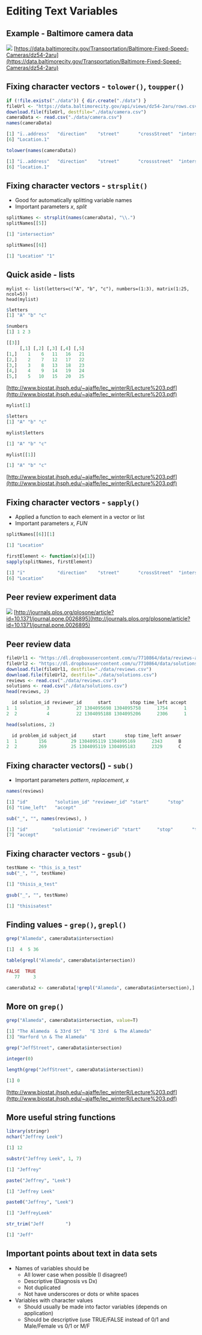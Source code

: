 # Editing Text Variables
## Example - Baltimore camera data
![](cameras.png)
[https://data.baltimorecity.gov/Transportation/Baltimore-Fixed-Speed-Cameras/dz54-2aru](https://data.baltimorecity.gov/Transportation/Baltimore-Fixed-Speed-Cameras/dz54-2aru)

## Fixing character vectors - `tolower()`, `toupper()`
``` r
if (!file.exists("./data")) { dir.create("./data") }
fileUrl <- "https://data.baltimorecity.gov/api/views/dz54-2aru/rows.csv?accessType=DOWNLOAD&bom=true"
download.file(fileUrl, destfile="./data/camera.csv")
cameraData <- read.csv("./data/camera.csv")
names(cameraData)
```
``` r
[1] "ï..address"   "direction"    "street"       "crossStreet"  "intersection"
[6] "Location.1"  
```
``` r
tolower(names(cameraData))
```
``` r
[1] "ï..address"   "direction"    "street"       "crossstreet"  "intersection"
[6] "location.1"  
```

## Fixing character vectors - `strsplit()`
- Good for automatically splitting variable names
- Important parameters _x_, _split_

``` r
splitNames <- strsplit(names(cameraData), "\\.")
splitNames[[5]]
```
``` r
[1] "intersection"
```
``` r
splitNames[[6]]
```
``` r
[1] "Location" "1"
```

## Quick aside - lists
``` 
mylist <- list(letters=c("A", "b", "c"), numbers=(1:3), matrix(1:25, ncol=5))
head(mylist)
```
``` r
$letters
[1] "A" "b" "c"

$numbers
[1] 1 2 3

[[3]]
     [,1] [,2] [,3] [,4] [,5]
[1,]    1    6   11   16   21
[2,]    2    7   12   17   22
[3,]    3    8   13   18   23
[4,]    4    9   14   19   24
[5,]    5   10   15   20   25
```

[http://www.biostat.jhsph.edu/~ajaffe/lec_winterR/Lecture%203.pdf](http://www.biostat.jhsph.edu/~ajaffe/lec_winterR/Lecture%203.pdf)

``` r
mylist[1]
```
``` r
$letters
[1] "A" "b" "c"
```
``` r
mylist$letters
```
``` r
[1] "A" "b" "c"
```
``` r
mylist[[1]]
```
``` r
[1] "A" "b" "c"
```

[http://www.biostat.jhsph.edu/~ajaffe/lec_winterR/Lecture%203.pdf](http://www.biostat.jhsph.edu/~ajaffe/lec_winterR/Lecture%203.pdf)

## Fixing character vectors - `sapply()`
- Applied a function to each element in a vector or list
- Important parameters _x_, _FUN_

``` r
splitNames[[6]][1]
```
``` r
[1] "Location"
```
``` r
firstElement <- function(x){x[1]}
sapply(splitNames, firstElement)
```
``` r
[1] "ï"            "direction"    "street"       "crossStreet"  "intersection"
[6] "Location"
```

## Peer review experiment data
![](cooperation.png)
[http://journals.plos.org/plosone/article?id=10.1371/journal.pone.0026895](http://journals.plos.org/plosone/article?id=10.1371/journal.pone.0026895)

## Peer review data
``` r
fileUrl1 <- "https://dl.dropboxusercontent.com/u/7710864/data/reviews-apr29.csv"
fileUrl2 <- "https://dl.dropboxusercontent.com/u/7710864/data/solutions-apr29.csv"
download.file(fileUrl1, destfile="./data/reviews.csv")
download.file(fileUrl2, destfile="./data/solutions.csv")
reviews <- read.csv("./data/reviews.csv")
solutions <- read.csv("./data/solutions.csv")
head(reviews, 2)
```
``` r
  id solution_id reviewer_id      start       stop time_left accept
1  1           3          27 1304095698 1304095758      1754      1
2  2           4          22 1304095188 1304095206      2306      1
```
``` r
head(solutions, 2)
```
``` r
  id problem_id subject_id      start       stop time_left answer
1  1        156         29 1304095119 1304095169      2343      B
2  2        269         25 1304095119 1304095183      2329      C
```

## Fixing character vectors() - `sub()`
- Important parameters _pattern_, _replacement_, _x_

``` r
names(reviews)
```
``` r
[1] "id"          "solution_id" "reviewer_id" "start"       "stop"       
[6] "time_left"   "accept"     
```
``` r
sub("_", "", names(reviews), )
```
``` r
[1] "id"         "solutionid" "reviewerid" "start"      "stop"       "timeleft"  
[7] "accept" 
```

## Fixing character vectors - `gsub()`
``` r
testName <- "this_is_a_test"
sub("_", "", testName)
```
``` r
[1] "thisis_a_test"
```
``` r
gsub("_", "", testName)
```
``` r
[1] "thisisatest"
```

## Finding values - `grep()`, `grepl()`
``` r
grep("Alameda", cameraData$intersection)
```
``` r
[1]  4  5 36
```
``` r
table(grepl("Alameda", cameraData$intersection))
```
``` r
FALSE  TRUE 
   77     3 
```
``` r
cameraData2 <- cameraData[!grepl("Alameda", cameraData$intersection),]
```

## More on `grep()`
``` r
grep("Alameda", cameraData$intersection, value=T)
```
``` r
[1] "The Alameda  & 33rd St"   "E 33rd  & The Alameda"   
[3] "Harford \n & The Alameda"
```
``` r
grep("JeffStreet", cameraData$intersection)
``` 
``` r
integer(0)
```
``` r
length(grep("JeffStreet", cameraData$intersection))
```
``` r
[1] 0
```

[http://www.biostat.jhsph.edu/~ajaffe/lec_winterR/Lecture%203.pdf](http://www.biostat.jhsph.edu/~ajaffe/lec_winterR/Lecture%203.pdf)

## More useful string functions
``` r
library(stringr)
nchar("Jeffrey Leek")
```
``` r
[1] 12
```
``` r
substr("Jeffrey Leek", 1, 7)
```
``` r
[1] "Jeffrey"
```
``` r
paste("Jeffrey", "Leek")
```
``` r
[1] "Jeffrey Leek"
```
``` r
paste0("Jeffrey", "Leek")
```
``` r
[1] "JeffreyLeek"
```
``` r
str_trim("Jeff        ")
```
``` r
[1] "Jeff"
```

## Important points about text in data sets
- Names of variables should be
	- All lower case when possible (I disagree!)
	- Descriptive (Diagnosis vs Dx)
	- Not duplicated
	- Not have underscores or dots or white spaces
- Variables with character values
	- Should usually be made into factor variables (depends on application)
	- Should be descriptive (use TRUE/FALSE instead of 0/1 and Male/Female vs 0/1 or M/F 